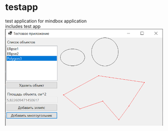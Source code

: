 # testapp
test application for mindbox application\
includes test app\
![alt text](https://github.com/EvgenyNedelko/testapp/blob/main/img.png)
